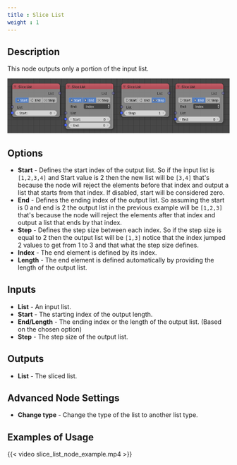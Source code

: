 ```yaml
---
title : Slice List
weight : 1
---
```


## Description

This node outputs only a portion of the input list.

![image](slice_list_node.png)

## Options

- **Start** - Defines the start index of the output list. So if the
    input list is `[1,2,3,4]` and Start value is 2 then the new list
    will be `[3,4]` that's because the node will reject the elements
    before that index and output a list that starts from that index. If
    disabled, start will be considered zero.
- **End** - Defines the ending index of the output list. So assuming
    the start is 0 and end is 2 the output list in the previous example
    will be `[1,2,3]` that's because the node will reject the elements
    after that index and output a list that ends by that index.
- **Step** - Defines the step size between each index. So if the step
    size is equal to 2 then the output list will be `[1,3]` notice that
    the index jumped 2 values to get from 1 to 3 and that what the step
    size defines.
- **Index** - The end element is defined by its index.
- **Length** - The end element is defined automatically by providing
    the length of the output list.

## Inputs

- **List** - An input list.
- **Start** - The starting index of the output length.
- **End/Length** - The ending index or the length of the output list.
    (Based on the chosen option)
- **Step** - The step size of the output list.

## Outputs

- **List** - The sliced list.

## Advanced Node Settings

- **Change type** - Change the type of the list to another list type.

## Examples of Usage

{{< video slice_list_node_example.mp4 >}}
